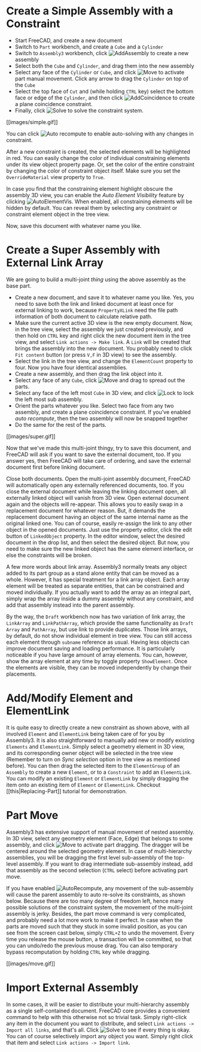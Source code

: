 # Create a Simple Assembly with a Constraint

* Start FreeCAD, and create a new document
* Switch to `Part` workbench, and create a `Cube` and a `Cylinder`
* Switch to `Assembly3` workbench, click 
  ![AddAssembly](../raw/master/Gui/Resources/icons/Assembly_New_Assembly.svg?sanitize=true) 
  to create a new assembly
* Select both the `Cube` and `Cylinder`, and drag them into the new assembly
* Select any face of the `Cylinder` or `Cube`, and click 
  ![Move](../raw/master/Gui/Resources/icons/Assembly_Move.svg?sanitize=true) to
  activate part manual movement. Click any arrow to drag the `Cylinder` on top
  of the `Cube`
* Select the top face of `Cut` and (while holding `CTRL` key) select the bottom
  face or edge of the `Cylinder`,  and then click
  ![AddCoincidence](../raw/master/Gui/Resources/icons/constraints/Assembly_ConstraintCoincidence.svg?sanitize=true)
  to create a plane coincidence constraint.
* Finally, click
  ![Solve](../raw/master/Gui/Resources/icons/AssemblyWorkbench.svg?sanitize=true)
  to solve the constraint system.

[[images/simple.gif]]

You can click ![Auto recompute](../raw/master/Gui/Resources/icons/Assembly_AutoRecompute.svg?sanitize=true) 
to enable auto-solving with any changes in constraint.

After a new constraint is created, the selected elements will be highlighted in
red. You can easily change the color of individual constraining elements under
its view object property page. Or, set the color of the entire constraint by
changing the color of constraint object itself. Make sure you set the
`OverrideMaterial` view property to `True`. 

In case you find that the constraining element highlight obscure the assembly
3D view, you can enable the _Auto Element Visibility_ feature by clicking
![AutoElementVis](../raw/master/Gui/Resources/icons/Assembly_AutoElementVis.svg?sanitize=true).
When enabled, all constraining elements will be hidden by default. You can
reveal them by selecting any constraint or constraint element object in the
tree view.

Now, save this document with whatever name you like.

# Create a Super Assembly with External Link Array

We are going to build a multi-joint _thing_ using the above assembly as the
base part.

* Create a new document, and save it to whatever name you like. Yes, you need
  to save both the link and linked document at least once for external linking
  to work, because `PropertyXLink` need the file path information of both
  document to calculate relative path.
* Make sure the current active 3D view is the new empty document. Now, in the
  tree view, select the assembly we just created previously, and then hold on
  `CTRL` key and right click the new document item in the tree view, and select
  `Link actions -> Make link`. A `Link` will be created that brings the
  assembly into the new document. You probably need to click `Fit content`
  button (or press `V,F` in 3D view) to see the assembly.
* Select the link in the tree view, and change the `ElementCount` property to
  four. Now you have four identical assemblies.
* Create a new assembly, and then drag the link object into it.
* Select any face of any `Cube`, click
  ![Move](../raw/master/Gui/Resources/icons/Assembly_Move.svg?sanitize=true)
  and drag to spread out the parts.
* Select any face of the left most `Cube` in 3D view, and click
  ![Lock](../raw/master/Gui/Resources/icons/constraints/Assembly_ConstraintLock.svg?sanitize=true)
  to lock the left most sub assembly. 
* Orient the parts whatever you like. Select two face from any two assembly,
  and create a plane coincidence constraint. If you've enabled _auto
  recompute_, then the two assembly will now be snapped together
* Do the same for the rest of the parts.

[[images/super.gif]]

Now that we've made this multi-joint thingy, try to save this document, and
FreeCAD will ask if you want to save the external document, too. If you answer
yes, then FreeCAD will take care of ordering, and save the external document
first before linking document.

Close both documents. Open the multi-joint assembly document, FreeCAD will
automatically open any externally referenced documents, too. If you close the
external document while leaving the linking document open, all externally
linked object will vanish from 3D view. Open external document again and the
objects will re-appear. This allows you to easily swap in a replacement
document for whatever reason. But, it demands the replacement document having
an object of the same internal name as the original linked one. You can of
course, easily re-assign the link to any other object in the opened documents.
Just use the property editor, click the edit button of `LinkedObject` property.
In the editor window, select the desired document in the drop list, and then
select the desired object. But now, you need to make sure the new linked object
has the same element interface, or else the constraints will be broken.

A few more words about link array. Assembly3 normally treats any object added
to its part group as a stand alone entity that can be moved as a whole.
However, it has special treatment for a link array object. Each array element
will be treated as separate entities, that can be constrained and moved
individually. If you actually want to add the array as an integral part, simply
wrap the array inside a dummy assembly without any constraint, and add that
assembly instead into the parent assembly. 

By the way, the `Draft` workbench now has two variation of link array, the
`LinkArray` and `LinkPathArray`, which provide the same functionality as
`Draft` `Array` and `PathArray`, but use link to provide duplicates. Those link
arrays, by default, do not show individual element in tree view. You can still
access each element through `subname` reference as usual. Having less
objects can improve document saving and loading performance. It is particularly
noticeable if you have large amount of array elements. You can, however, show
the array element at any time by toggle property `ShowElement`. Once the
elements are visible, they can be moved independently by change their
placements.

# Add/Modify Element and ElementLink

It is quite easy to directly create a new constraint as shown above, with all
involved `Element` and `ElementLink` being taken care of for you by Assembly3.
It is also straightforward to manually add new or modify existing `Elements`
and `ElementLink`. Simply select a geometry element in 3D view, and its
corresponding owner object will be selected in the tree view (Remember to turn
on _Sync selection_ option in tree view as mentioned before). You can then drag
the selected item to the `ElementGroup` of an `Assembly` to create a new
`Element`, or to a `Constraint` to add an `ElementLink`. You can modify an
existing `Element` or `ElementLink` by simply dragging the item onto an
existing item of `Element` or `ElementLink`. Checkout [[this|Replacing-Part]]
tutorial for demonstration.

# Part Move

Assembly3 has extensive support of manual movement of nested assembly. In 3D
view, select any geometry element (Face, Edge) that belongs to some assembly,
and click ![Move](../raw/master/Gui/Resources/icons/Assembly_Move.svg?sanitize=true) 
to activate part dragging. The dragger will be centered around the selected
geometry element. In case of multi-hierarchy assemblies, you will be dragging
the first level sub-assembly of the top-level assembly. If you want to drag
intermediate sub-assembly instead, add that assembly as the second selection
(`CTRL` select) before activating part move. 

If you have enabled ![AutoRecompute](../raw/master/Gui/Resources/icons/Assembly_AutoRecompute.svg?sanitize=true),
any movement of the sub-assembly will cause the parent assembly to auto
re-solve its constraints, as shown below. Because there are too many degree of
freedom left, hence many possible solutions of the constraint system, the
movement of the multi-joint assembly is jerky. Besides, the part move command
is very complicated, and probably need a lot more work to make it perfect. In
case when the parts are moved such that they stuck in some invalid position, as
you can see from the screen cast below, simply `CTRL+Z` to undo the movement.
Every time you release the mouse button, a transaction will be committed, so
that you can undo/redo the previous mouse drag. You can also temporary bypass
recomputation by holding `CTRL` key while dragging.


[[images/move.gif]]

# Import External Assembly

In some cases, it will be easier to distribute your multi-hierarchy assembly as
a single self-contained document. FreeCAD core provides a convenient command to
help with this otherwise not so trivial task. Simply right-click any item in
the document you want to distribute, and select `Link actions -> Import all
links`, and that's all. Click
![Solve](../raw/master/Gui/Resources/icons/AssemblyWorkbench.svg?sanitize=true)
to see if every thing is okay. You can of course selectively import any object
you want. Simply right click that item and select `Link actions -> Import
link`.

